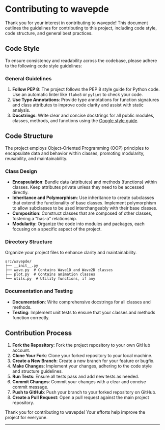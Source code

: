 # Contributing to wavepde

Thank you for your interest in contributing to wavepde! This document outlines
the guidelines for contributing to this project, including code style, code
structure, and general best practices.

## Code Style

To ensure consistency and readability across the codebase, please adhere to the following code style guidelines:

### General Guidelines

1. **Follow PEP 8**: The project follows the PEP 8 style guide for Python code.
   Use an automatic linter like `flake8` or `pylint` to check your code.
2. **Use Type Annotations**: Provide type annotations for function signatures
   and class attributes to improve code clarity and assist with static
analysis.
3. **Docstrings**: Write clear and concise docstrings for all public modules,
   classes, methods, and functions using the [Google style
guide](http://google.github.io/styleguide/pyguide.html#38-comments-and-docstrings).

## Code Structure

The project employs Object-Oriented Programming (OOP) principles to encapsulate
data and behavior within classes, promoting modularity, reusability, and
maintainability.

### Class Design

- **Encapsulation**: Bundle data (attributes) and methods (functions) within
classes. Keep attributes private unless they need to be accessed directly.
- **Inheritance and Polymorphism**: Use inheritance to create subclasses that
extend the functionality of base classes. Implement polymorphism to allow
subclasses to be used interchangeably with their base classes.
- **Composition**: Construct classes that are composed of other classes,
fostering a "has-a" relationship.
- **Modularity**: Organize the code into modules and packages, each focusing on
a specific aspect of the project.

### Directory Structure

Organize your project files to enhance clarity and maintainability.

```
src/wavepde/
├── __init__.py
├── wave.py  # Contains Wave1D and Wave2D classes
├── plot.py  # Contains animation classes
└── utils.py  # Utility functions, if any
```

### Documentation and Testing

- **Documentation**: Write comprehensive docstrings for all classes and methods.
- **Testing**: Implement unit tests to ensure that your classes and methods
function correctly.

## Contribution Process

1. **Fork the Repository**: Fork the project repository to your own GitHub
   account.
2. **Clone Your Fork**: Clone your forked repository to your local machine.
3. **Create a New Branch**: Create a new branch for your feature or bugfix.
4. **Make Changes**: Implement your changes, adhering to the code style and
   structure guidelines.
5. **Run Tests**: Ensure all tests pass and add new tests as needed.
6. **Commit Changes**: Commit your changes with a clear and concise commit
   message.
7. **Push to GitHub**: Push your branch to your forked repository on GitHub.
8. **Create a Pull Request**: Open a pull request against the main project
   repository.

Thank you for contributing to wavepde! Your efforts help improve the project
for everyone.

---
